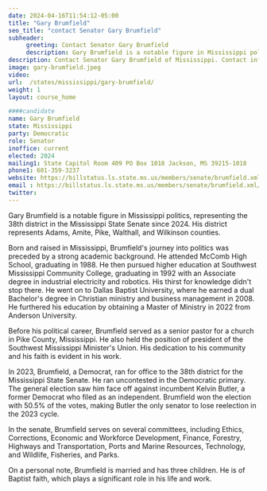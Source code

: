 ```yaml
---
date: 2024-04-16T11:54:12-05:00
title: "Gary Brumfield"
seo_title: "contact Senator Gary Brumfield"
subheader:
     greeting: Contact Senator Gary Brumfield
     description: Gary Brumfield is a notable figure in Mississippi politics, representing the 38th district in the Mississippi State Senate since 2024. His district represents Adams, Amite, Pike, Walthall, and Wilkinson counties.
description: Contact Senator Gary Brumfield of Mississippi. Contact information for Gary Brumfield includes email address, phone number, and mailing address.
image: gary-brumfield.jpeg
video:
url:  /states/mississippi/gary-brumfield/
weight: 1
layout: course_home

####candidate
name: Gary Brumfield
state: Mississippi
party: Democratic
role: Senator
inoffice: current
elected: 2024
mailing1: State Capitol Room 409 PO Box 1018 Jackson, MS 39215-1018
phone1: 601-359-3237
website: https://billstatus.ls.state.ms.us/members/senate/brumfield.xml/
email : https://billstatus.ls.state.ms.us/members/senate/brumfield.xml/
twitter:
---
```


Gary Brumfield is a notable figure in Mississippi politics, representing the 38th district in the Mississippi State Senate since 2024. His district represents Adams, Amite, Pike, Walthall, and Wilkinson counties.

Born and raised in Mississippi, Brumfield's journey into politics was preceded by a strong academic background. He attended McComb High School, graduating in 1988. He then pursued higher education at Southwest Mississippi Community College, graduating in 1992 with an Associate degree in industrial electricity and robotics. His thirst for knowledge didn't stop there. He went on to Dallas Baptist University, where he earned a dual Bachelor's degree in Christian ministry and business management in 2008. He furthered his education by obtaining a Master of Ministry in 2022 from Anderson University.

Before his political career, Brumfield served as a senior pastor for a church in Pike County, Mississippi. He also held the position of president of the Southwest Mississippi Minister's Union. His dedication to his community and his faith is evident in his work.

In 2023, Brumfield, a Democrat, ran for office to the 38th district for the Mississippi State Senate. He ran uncontested in the Democratic primary. The general election saw him face off against incumbent Kelvin Butler, a former Democrat who filed as an independent. Brumfield won the election with 50.5% of the votes, making Butler the only senator to lose reelection in the 2023 cycle.

In the senate, Brumfield serves on several committees, including Ethics, Corrections, Economic and Workforce Development, Finance, Forestry, Highways and Transportation, Ports and Marine Resources, Technology, and Wildlife, Fisheries, and Parks.

On a personal note, Brumfield is married and has three children. He is of Baptist faith, which plays a significant role in his life and work.
